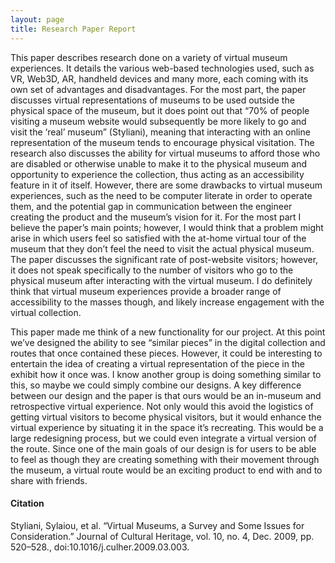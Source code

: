 ```yaml
---
layout: page
title: Research Paper Report
---
```


This paper describes research done on a variety of virtual museum experiences. It details the various web-based technologies used, such as VR, Web3D, AR, handheld devices and many more, each coming with its own set of advantages and disadvantages. For the most part, the paper discusses virtual representations of museums to be used outside the physical space of the museum, but it does point out that “70% of people visiting a museum website would subsequently be more likely to go and visit the ‘real’ museum” (Styliani), meaning that interacting with an online representation of the museum tends to encourage physical visitation. The research also discusses the ability for virtual museums to afford those who are disabled or otherwise unable to make it to the physical museum and opportunity to experience the collection, thus acting as an accessibility feature in it of itself. However, there are some drawbacks to virtual museum experiences, such as the need to be computer literate in order to operate them, and the potential gap in communication between the engineer creating the product and the museum’s vision for it. For the most part I believe the paper’s main points; however, I would think that a problem might arise in which users feel so satisfied with the at-home virtual tour of the museum that they don’t feel the need to visit the actual physical museum. The paper discusses the significant rate of post-website visitors; however, it does not speak specifically to the number of visitors who go to the physical museum after interacting with the virtual museum. I do definitely think that virtual museum experiences provide a broader range of accessibility to the masses though, and likely increase engagement with the virtual collection.

This paper made me think of a new functionality for our project. At this point we’ve designed the ability to see “similar pieces” in the digital collection and routes that once contained these pieces. However, it could be interesting to entertain the idea of creating a virtual representation of the piece in the exhibit how it once was. I know another group is doing something similar to this, so maybe we could simply combine our designs. A key difference between our design and the paper is that ours would be an in-museum and retrospective virtual experience. Not only would this avoid the logistics of getting virtual visitors to become physical visitors, but it would enhance the virtual experience by situating it in the space it’s recreating. This would be a large redesigning process, but we could even integrate a virtual version of the route. Since one of the main goals of our design is for users to be able to feel as though they are creating something with their movement through the museum, a virtual route would be an exciting product to end with and to share with friends.


#### Citation
Styliani, Sylaiou, et al. “Virtual Museums, a Survey and Some Issues for Consideration.” Journal of Cultural Heritage, vol. 10, no. 4, Dec. 2009, pp. 520–528., doi:10.1016/j.culher.2009.03.003.

